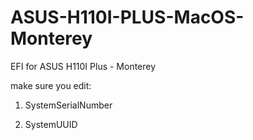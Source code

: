 # ASUS-H110I-PLUS-MacOS-Monterey
EFI for ASUS H110I Plus - Monterey 

make sure you edit:

1) SystemSerialNumber

2) SystemUUID


